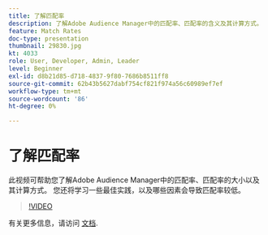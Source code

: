 ```yaml
---
title: 了解匹配率
description: 了解Adobe Audience Manager中的匹配率、匹配率的含义及其计算方式。 另请了解最佳实践，以及哪些因素可能导致匹配率较低。
feature: Match Rates
doc-type: presentation
thumbnail: 29830.jpg
kt: 4033
role: User, Developer, Admin, Leader
level: Beginner
exl-id: d8b21d85-d718-4837-9f80-7686b8511ff8
source-git-commit: 62b43b5627dabf754cf821f974a56c60989ef7ef
workflow-type: tm+mt
source-wordcount: '86'
ht-degree: 0%

---
```


# 了解匹配率

此视频可帮助您了解Adobe Audience Manager中的匹配率、匹配率的大小以及其计算方式。 您还将学习一些最佳实践，以及哪些因素会导致匹配率较低。

>[!VIDEO](https://video.tv.adobe.com/v/29830/?quality=12)

有关更多信息，请访问 [文档](https://experienceleague.adobe.com/docs/audience-manager/user-guide/features/addressable-audiences.html).
